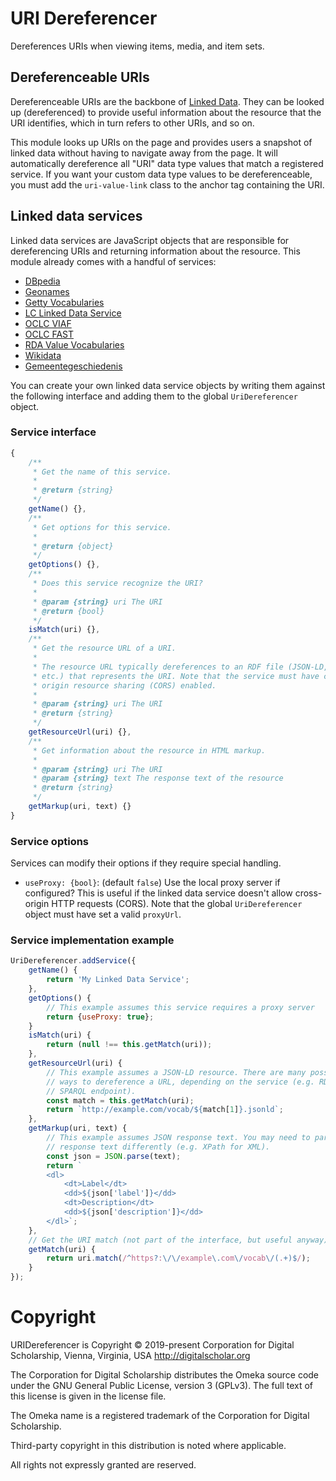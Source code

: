 # URI Dereferencer

Dereferences URIs when viewing items, media, and item sets.

## Dereferenceable URIs

Dereferenceable URIs are the backbone of [Linked Data](https://en.wikipedia.org/wiki/Linked_data).
They can be looked up (dereferenced) to provide useful information about the resource
that the URI identifies, which in turn refers to other URIs, and so on.

This module looks up URIs on the page and provides users a snapshot of linked data
without having to navigate away from the page. It will automatically dereference
all "URI" data type values that match a registered service. If you want your custom
data type values to be dereferenceable, you must add the `uri-value-link` class
to the anchor tag containing the URI.

## Linked data services

Linked data services are JavaScript objects that are responsible for dereferencing
URIs and returning information about the resource. This module already comes with
a handful of services:

- [DBpedia](https://wiki.dbpedia.org/)
- [Geonames](https://www.geonames.org/)
- [Getty Vocabularies](https://www.getty.edu/research/tools/vocabularies/)
- [LC Linked Data Service](http://id.loc.gov/)
- [OCLC VIAF](https://www.oclc.org/en/viaf.html)
- [OCLC FAST](http://fast.oclc.org/)
- [RDA Value Vocabularies](http://www.rdaregistry.info/termList/)
- [Wikidata](https://www.wikidata.org/wiki/Wikidata:Main_Page)
- [Gemeentegeschiedenis](https://www.gemeentegeschiedenis.nl/)

You can create your own linked data service objects by writing them against the
following interface and adding them to the global `UriDereferencer` object.

### Service interface

```js
{
    /**
     * Get the name of this service.
     *
     * @return {string}
     */
    getName() {},
    /**
     * Get options for this service.
     *
     * @return {object}
     */
    getOptions() {},
    /**
     * Does this service recognize the URI?
     *
     * @param {string} uri The URI
     * @return {bool}
     */
    isMatch(uri) {},
    /**
     * Get the resource URL of a URI.
     *
     * The resource URL typically dereferences to an RDF file (JSON-LD, XML,
     * etc.) that represents the URI. Note that the service must have cross-
     * origin resource sharing (CORS) enabled.
     *
     * @param {string} uri The URI
     * @return {string}
     */
    getResourceUrl(uri) {},
    /**
     * Get information about the resource in HTML markup.
     *
     * @param {string} uri The URI
     * @param {string} text The response text of the resource
     * @return {string}
     */
    getMarkup(uri, text) {}
}
```

### Service options

Services can modify their options if they require special handling.

- `useProxy: {bool}`: (default `false`) Use the local proxy server if configured? This
is useful if the linked data service doesn't allow cross-origin HTTP requests (CORS).
Note that the global `UriDereferencer` object must have set a valid `proxyUrl`.

### Service implementation example

```js
UriDereferencer.addService({
    getName() {
        return 'My Linked Data Service';
    },
    getOptions() {
        // This example assumes this service requires a proxy server
        return {useProxy: true};
    }
    isMatch(uri) {
        return (null !== this.getMatch(uri));
    },
    getResourceUrl(uri) {
        // This example assumes a JSON-LD resource. There are many possible
        // ways to dereference a URL, depending on the service (e.g. RDF/XML,
        // SPARQL endpoint).
        const match = this.getMatch(uri);
        return `http://example.com/vocab/${match[1]}.jsonld`;
    },
    getMarkup(uri, text) {
        // This example assumes JSON response text. You may need to parse the
        // response text differently (e.g. XPath for XML).
        const json = JSON.parse(text);
        return `
        <dl>
            <dt>Label</dt>
            <dd>${json['label']}</dd>
            <dt>Description</dt>
            <dd>${json['description']}</dd>
        </dl>`;
    },
    // Get the URI match (not part of the interface, but useful anyway).
    getMatch(uri) {
        return uri.match(/^https?:\/\/example\.com\/vocab\/(.+)$/);
    }
});
```

# Copyright

URIDereferencer is Copyright © 2019-present Corporation for Digital Scholarship, Vienna, Virginia, USA http://digitalscholar.org

The Corporation for Digital Scholarship distributes the Omeka source code
under the GNU General Public License, version 3 (GPLv3). The full text
of this license is given in the license file.

The Omeka name is a registered trademark of the Corporation for Digital Scholarship.

Third-party copyright in this distribution is noted where applicable.

All rights not expressly granted are reserved.

